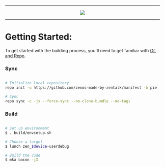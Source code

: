 -----------------------------------------------------------------------------

<p align="center">
<img src="https://i.imgur.com/ZMZgE4F.png" > 
</p>

-----------------------------------------------------------------------------

Getting Started:
================

To get started with the building process, you'll need to get familiar with [Git and Repo](http://source.android.com/source/using-repo.html).

### Sync ###

```bash

# Initialize local repository
repo init -u https://github.com/zenos-made-by-zentalk/manifest -b pie

# Sync
repo sync -c -jx --force-sync --no-clone-bundle --no-tags
```

### Build ###

```bash

# Set up environment
$ . build/envsetup.sh

# Choose a target
$ lunch zen_$device-userdebug

# Build the code
$ mka bacon -jX
```


